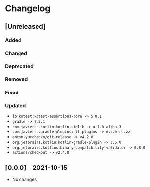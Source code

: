 # Changelog

## [Unreleased]

### Added

### Changed

### Deprecated

### Removed

### Fixed

### Updated

- `io.kotest:kotest-assertions-core -> 5.0.1`
- `gradle -> 7.3.1`
- `com.javiersc.kotlin:kotlin-stdlib -> 0.1.0-alpha.3`
- `com.javiersc.gradle-plugins:all-plugins -> 0.1.0-rc.22`
- `anton-yurchenko/git-release -> v4.2.0`
- `org.jetbrains.kotlin:kotlin-gradle-plugin -> 1.6.0`
- `org.jetbrains.kotlinx:binary-compatibility-validator -> 0.8.0`
- `actions/checkout -> v2.4.0`

## [0.0.0] - 2021-10-15

- No changes
